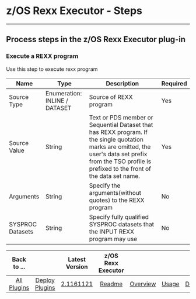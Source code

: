 # z/OS Rexx Executor - Steps

---

## Process steps in the z/OS Rexx Executor plug-in

### Execute a REXX program

Use this step to execute rexx program

| Name             | Type                          | Description                                                                                                                                                                                               | Required |
|------------------|-------------------------------|-----------------------------------------------------------------------------------------------------------------------------------------------------------------------------------------------------------|----------|
| Source Type      | Enumeration: INLINE / DATASET | Source of REXX program                                                                                                                                                                                    | Yes      |
| Source Value     | String                        | Text or PDS member or Sequential Dataset that has REXX program. If the single quotation marks are omitted, the user's data set prefix from the TSO profile is prefixed to the front of the data set name. | Yes      |
| Arguments        | String                        | Specify the arguments(without quotes) to the REXX program                                                                                                                                                 | No       |
| SYSPROC Datasets | String                        | Specify fully qualified SYSPROC datasets that the INPUT REXX program may use                                                                                                                              | No       |

|          Back to ...          |                                |                                                         Latest Version                                                          | z/OS Rexx Executor  |                         |                   |                           |
|:-----------------------------:|:------------------------------:|:-------------------------------------------------------------------------------------------------------------------------------:|:-------------------:|:-----------------------:|:-----------------:|:-------------------------:|
| [All Plugins](../../index.md) | [Deploy Plugins](../README.md) | [2.1161121](https://raw.githubusercontent.com/UrbanCode/IBM-UCD-PLUGINS/main/files/zos-rexx/ucd-plugins-zos-rexx-2.1161121.zip) | [Readme](README.md) | [Overview](overview.md) | [Usage](usage.md) | [Downloads](downloads.md) |
